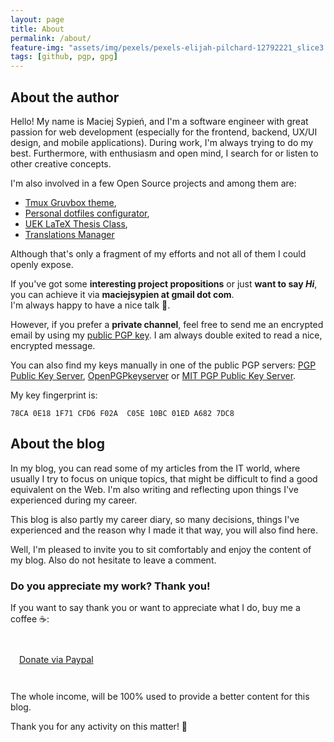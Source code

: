 ```yaml
---
layout: page
title: About
permalink: /about/
feature-img: "assets/img/pexels/pexels-elijah-pilchard-12792221_slice3.jpg"
tags: [github, pgp, gpg]
---
```

<div class="my-avatar"></div>

## About the author

Hello! My name is Maciej Sypień, and I'm a software engineer with great passion for web development (especially for the frontend, backend, UX/UI design, and mobile applications).
During work, I'm always trying to do my best. Furthermore, with enthusiasm and open mind, I search for or listen to other creative concepts.

I'm also involved in a few Open Source projects and among them are:

<div style="clear: both"></div>

-   [Tmux Gruvbox theme][github-egel-tmux-gruvbox],
-   [Personal dotfiles configurator][github-egel-dotfiles],
-   [UEK LaTeX Thesis Class][github-egel-uek-latex-thesis-class],
-   [Translations Manager][github-tr]

Although that's only a fragment of my efforts and not all of them I could openly expose.

If you've got some **interesting project propositions** or just **want to say _Hi_**, you can achieve it via **maciejsypien at gmail dot com**.<br/> I'm always happy to have a nice talk 🙂.

However, if you prefer a **private channel**, feel free to send me an encrypted email by using my [public PGP key](http://hkps.pool.sks-keyservers.net/pks/lookup?op=get&search=0x10BC01EDA6827DC8). I am always double exited to read a nice, encrypted message. 

You can also find my keys manually in one of the public PGP servers: [PGP Public Key Server](https://pgp.key-server.io/), [OpenPGPkeyserver](http://keys.gnupg.net/) or [MIT PGP Public Key Server](https://pgp.mit.edu/).

My key fingerprint is:

```
78CA 0E18 1F71 CFD6 F02A  C05E 10BC 01ED A682 7DC8
```

## About the blog
In my blog, you can read some of my articles from the IT world, where usually I try to focus on unique topics, that might be difficult to find a good equivalent on the Web. I'm also writing and reflecting upon things I've experienced during my career.

This blog is also partly my career diary, so many decisions, things I've experienced and the reason why I made it that way, you will also find here.

Well, I'm pleased to invite you to sit comfortably and enjoy the content of my blog. Also do not hesitate to leave a comment.

### Do you appreciate my work? Thank you!

If you want to say thank you or want to appreciate what I do, buy me a coffee ☕️:

<p style="display:inline-block; margin: 2em 1em; clear:both">
    <a target="_blank"
        role="button"
        href="https://www.paypal.me/msypien"
        class="cta-button-paypal"
    ><i class="fa fa-paypal"></i> Donate via Paypal</a>
</p>

The whole income, will be 100% used to provide a better content for this blog.

Thank you for any activity on this matter! 🙂

[github-egel-tmux-gruvbox]: https://github.com/egel/tmux-gruvbox
[github-egel-dotfiles]: https://github.com/egel/dotfiles
[github-tr]: https://github.com/Contactis/translations-manager
[github-egel-uek-latex-thesis-class]: https://github.com/egel/uek-latex-thesis-class
